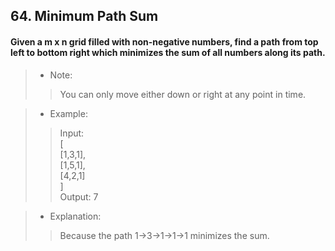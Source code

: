 ## 64. Minimum Path Sum
#### Given a m x n grid filled with non-negative numbers, find a path from top left to bottom right which minimizes the sum of all numbers along its path.

>* Note:
>> You can only move either down or right at any point in time.

>* Example:
>> Input:  
[  
  [1,3,1],  
  [1,5,1],  
  [4,2,1]  
]  
>> Output: 7

>* Explanation:
>> Because the path 1→3→1→1→1 minimizes the sum.  